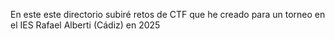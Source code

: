 En este este directorio subiré retos de CTF que he creado para un torneo en el IES Rafael Alberti (Cádiz) en 2025
